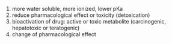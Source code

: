 1. more water soluble, more ionized, lower pKa ​
2. reduce pharmacological effect or toxicity​ (detoxication)​
3. bioactivation of drug: active or toxic metabolite (carcinogenic, hepatotoxic or teratogenic)​
4. change of pharmacological effect